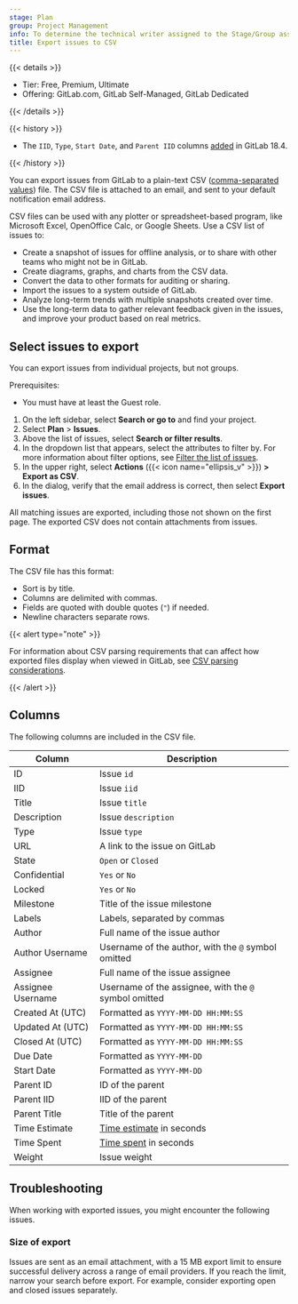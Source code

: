 ```yaml
---
stage: Plan
group: Project Management
info: To determine the technical writer assigned to the Stage/Group associated with this page, see https://handbook.gitlab.com/handbook/product/ux/technical-writing/#assignments
title: Export issues to CSV
---
```


{{< details >}}

- Tier: Free, Premium, Ultimate
- Offering: GitLab.com, GitLab Self-Managed, GitLab Dedicated

{{< /details >}}

{{< history >}}

- The `IID`, `Type`, `Start Date`, and `Parent IID` columns [added](https://gitlab.com/gitlab-org/gitlab/-/merge_requests/199945) in GitLab 18.4.

{{< /history >}}

You can export issues from GitLab to a plain-text CSV
([comma-separated values](https://en.wikipedia.org/wiki/Comma-separated_values))
file. The CSV file is attached to an email, and sent to your default
notification email address.

<!-- vale gitlab_base.Spelling = NO -->

CSV files can be used with any plotter or spreadsheet-based program, like
Microsoft Excel, OpenOffice Calc, or Google Sheets. Use a CSV list of issues to:

<!-- vale gitlab_base.Spelling = YES -->

- Create a snapshot of issues for offline analysis, or to share with other
  teams who might not be in GitLab.
- Create diagrams, graphs, and charts from the CSV data.
- Convert the data to other formats for auditing or sharing.
- Import the issues to a system outside of GitLab.
- Analyze long-term trends with multiple snapshots created over time.
- Use the long-term data to gather relevant feedback given in the issues, and
  improve your product based on real metrics.

## Select issues to export

You can export issues from individual projects, but not groups.

Prerequisites:

- You must have at least the Guest role.

1. On the left sidebar, select **Search or go to** and find your project.
1. Select **Plan** > **Issues**.
1. Above the list of issues, select **Search or filter results**.
1. In the dropdown list that appears, select the attributes to filter by.
   For more information about filter options, see
   [Filter the list of issues](managing_issues.md#filter-the-list-of-issues).
1. In the upper right, select **Actions** ({{< icon name="ellipsis_v" >}}) **> Export as CSV**.
1. In the dialog, verify that the email address is correct, then select **Export issues**.

All matching issues are exported, including those not shown on the first page.
The exported CSV does not contain attachments from issues.

## Format

The CSV file has this format:

- Sort is by title.
- Columns are delimited with commas.
- Fields are quoted with double quotes (`"`) if needed.
- Newline characters separate rows.

{{< alert type="note" >}}

For information about CSV parsing requirements that can affect how exported files display when viewed
in GitLab, see [CSV parsing considerations](../repository/files/csv.md#csv-parsing-considerations).

{{< /alert >}}

## Columns

The following columns are included in the CSV file.

| Column            | Description |
| ----------------- | ----------- |
| ID                | Issue `id`  |
| IID               | Issue `iid` |
| Title             | Issue `title` |
| Description       | Issue `description` |
| Type              | Issue `type` |
| URL               | A link to the issue on GitLab |
| State             | `Open` or `Closed` |
| Confidential      | `Yes` or `No` |
| Locked            | `Yes` or `No` |
| Milestone         | Title of the issue milestone |
| Labels            | Labels, separated by commas |
| Author            | Full name of the issue author |
| Author Username   | Username of the author, with the `@` symbol omitted |
| Assignee          | Full name of the issue assignee |
| Assignee Username | Username of the assignee, with the `@` symbol omitted |
| Created At (UTC)  | Formatted as `YYYY-MM-DD HH:MM:SS` |
| Updated At (UTC)  | Formatted as `YYYY-MM-DD HH:MM:SS` |
| Closed At (UTC)   | Formatted as `YYYY-MM-DD HH:MM:SS` |
| Due Date          | Formatted as `YYYY-MM-DD` |
| Start Date        | Formatted as `YYYY-MM-DD` |
| Parent ID         | ID of the parent |
| Parent IID        | IID of the parent |
| Parent Title      | Title of the parent |
| Time Estimate     | [Time estimate](../time_tracking.md#estimates) in seconds |
| Time Spent        | [Time spent](../time_tracking.md#time-spent) in seconds |
| Weight            | Issue weight |

## Troubleshooting

When working with exported issues, you might encounter the following issues.

### Size of export

Issues are sent as an email attachment, with a 15 MB export limit to ensure
successful delivery across a range of email providers. If you reach the limit,
narrow your search before export. For example, consider exporting open and
closed issues separately.
